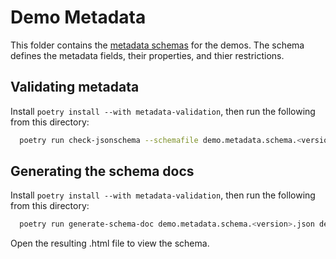 # Demo Metadata

This folder contains the [metadata schemas](https://json-schema.org/) for the demos. The schema defines the metadata fields, their properties, and thier restrictions.

## Validating metadata

Install `poetry install --with metadata-validation`, then run the following from this directory:

```bash
  poetry run check-jsonschema --schemafile demo.metadata.schema.<version>.json ../demonstrations/*.metadata.json
```

## Generating the schema docs

Install `poetry install --with metadata-validation`, then run the following from this directory:

```bash
  poetry run generate-schema-doc demo.metadata.schema.<version>.json demo.metadata.schema.<version>.html
```

Open the resulting .html file to view the schema.
